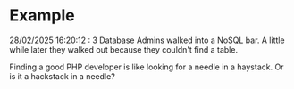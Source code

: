 # Example

<!-- replace-with-date starts -->
28/02/2025 16:20:12 : 3 Database Admins walked into a NoSQL bar. A little while later they walked out because they couldn't find a table.
<!-- replace-with-date ends -->

<!-- replace-with-joke starts -->
Finding a good PHP developer is like looking for a needle in a haystack. Or is it a hackstack in a needle?
<!-- replace-with-joke ends -->